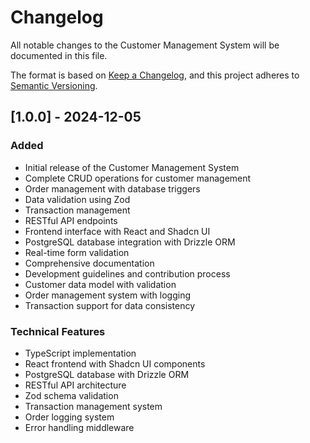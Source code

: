 # Changelog

All notable changes to the Customer Management System will be documented in this file.

The format is based on [Keep a Changelog](https://keepachangelog.com/en/1.0.0/),
and this project adheres to [Semantic Versioning](https://semver.org/spec/v2.0.0.html).

## [1.0.0] - 2024-12-05

### Added
- Initial release of the Customer Management System
- Complete CRUD operations for customer management
- Order management with database triggers
- Data validation using Zod
- Transaction management
- RESTful API endpoints
- Frontend interface with React and Shadcn UI
- PostgreSQL database integration with Drizzle ORM
- Real-time form validation
- Comprehensive documentation
- Development guidelines and contribution process
- Customer data model with validation
- Order management system with logging
- Transaction support for data consistency

### Technical Features
- TypeScript implementation
- React frontend with Shadcn UI components
- PostgreSQL database with Drizzle ORM
- RESTful API architecture
- Zod schema validation
- Transaction management system
- Order logging system
- Error handling middleware
